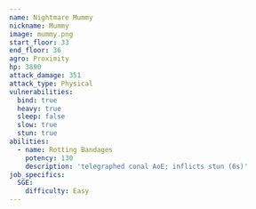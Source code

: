 ```yaml
---
name: Nightmare Mummy
nickname: Mummy
image: mummy.png
start_floor: 33
end_floor: 36
agro: Proximity
hp: 3890
attack_damage: 351
attack_type: Physical
vulnerabilities:
  bind: true
  heavy: true
  sleep: false
  slow: true
  stun: true
abilities:
  - name: Rotting Bandages
    potency: 130
    description: 'telegraphed conal AoE; inflicts stun (6s)'
job_specifics:
  SGE:
    difficulty: Easy
---
```

